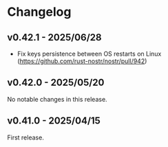 # Changelog

<!-- All notable changes to this project will be documented in this file. -->

<!-- The format is based on [Keep a Changelog](https://keepachangelog.com/en/1.1.0/), -->
<!-- and this project adheres to [Semantic Versioning](https://semver.org/spec/v2.0.0.html). -->

<!-- Template

## Unreleased

### Breaking changes

### Changed

### Added

### Fixed

### Removed

### Deprecated

-->

## v0.42.1 - 2025/06/28

- Fix keys persistence between OS restarts on Linux (https://github.com/rust-nostr/nostr/pull/942)

## v0.42.0 - 2025/05/20

No notable changes in this release.

## v0.41.0 - 2025/04/15

First release.
